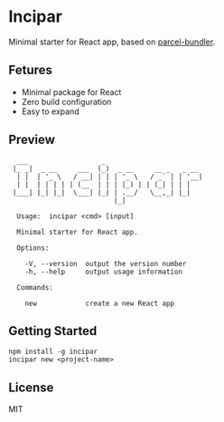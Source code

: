 # Incipar

Minimal starter for React app, based on [parcel-bundler](https://github.com/parcel-bundler/parcel).

## Fetures

* Minimal package for React
* Zero build configuration
* Easy to expand

## Preview
```
  ___                  _
 |_ _|  _ __     ___  (_)  _ __     __ _   _ __
  | |  | '_ \   / __| | | | '_ \   / _` | | '__|
  | |  | | | | | (__  | | | |_) | | (_| | | |
 |___| |_| |_|  \___| |_| | .__/   \__,_| |_|
                          |_|

  Usage:  incipar <cmd> [input]

  Minimal starter for React app.

  Options:

    -V, --version  output the version number
    -h, --help     output usage information

  Commands:

    new            create a new React app
```

## Getting Started

```shell
npm install -g incipar
incipar new <project-name>
```

## License

MIT

